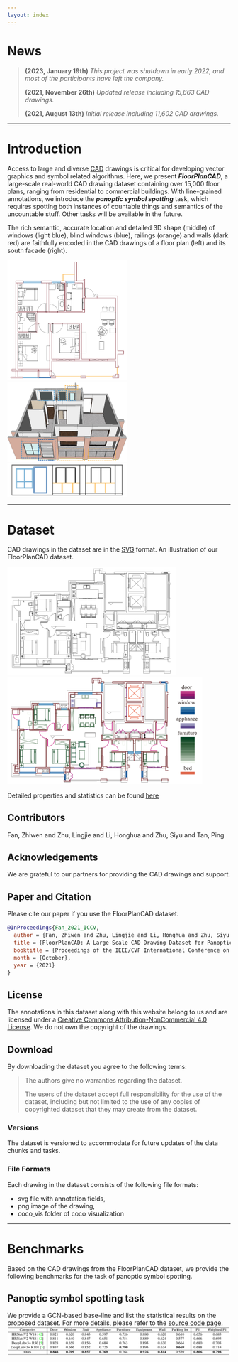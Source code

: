```yaml
---
layout: index
---
```


# News

> **(2023, January 19th)** *This project was shutdown in early 2022, and most of the participants have left the company.*
>
> **(2021, November 26th)** *Updated release including 15,663 CAD drawings.*
>
> **(2021, August 13th)** *Initial release including 11,602 CAD drawings.*

---

# Introduction

Access to large and diverse [CAD](https://en.wikipedia.org/wiki/Computer-aided_design) drawings is critical for developing vector graphics and symbol related algorithms.
Here, we present ***FloorPlanCAD***, a large-scale real-world CAD drawing dataset containing over 15,000 floor plans, ranging from residential to commercial buildings.
With line-grained annotations, we introduce the ***panoptic symbol spotting*** task, which requires spotting both instances of countable things and semantics of the uncountable stuff.
Other tasks will be available in the future.

The rich semantic, accurate location and detailed 3D shape (middle) of windows (light blue), blind windows (blue),
railings (orange) and walls (dark red) are faithfully encoded in the CAD drawings of a floor plan (left) and its south facade (right).

<img src="./images/teaser01.svg" width="270" />
<img src="./images/teaser04.svg" width="270" />
<img src="./images/teaser03.svg" width="270" />

---

# Dataset

CAD drawings in the dataset are in the [SVG](https://en.wikipedia.org/wiki/Scalable_Vector_Graphics) format.
An illustration of our FloorPlanCAD dataset.

<img src="./images/dataset00.svg" width="380" />
<img src="./images/dataset01.svg" width="440" />

Detailed properties and statistics can be found [here](./classes-page.html)

## Contributors

Fan, Zhiwen and Zhu, Lingjie and Li, Honghua and Zhu, Siyu and Tan, Ping

## Acknowledgements

We are grateful to our partners for providing the CAD drawings and support.

## Paper and Citation

Please cite our paper if you use the FloorPlanCAD dataset.

```bibtex
@InProceedings{Fan_2021_ICCV,
  author = {Fan, Zhiwen and Zhu, Lingjie and Li, Honghua and Zhu, Siyu and Tan, Ping},
  title = {FloorPlanCAD: A Large-Scale CAD Drawing Dataset for Panoptic Symbol},
  booktitle = {Proceedings of the IEEE/CVF International Conference on Computer Vision (ICCV)},
  month = {October},
  year = {2021}
}
```

## License

The annotations in this dataset along with this website belong to us and are licensed under a [Creative Commons Attribution-NonCommercial 4.0 License](https://creativecommons.org/licenses/by-nc/4.0/legalcode).
We do not own the copyright of the drawings.

## Download

By downloading the dataset you agree to the following terms:

> The authors give no warranties regarding the dataset.
>
> The users of the dataset accept full responsibility for the use of the dataset, including but not limited to the use of any copies of copyrighted dataset that they may create from the dataset.

### Versions

The dataset is versioned to accommodate for future updates of the data chunks and tasks.

### File Formats

Each drawing in the dataset consists of the following file formats:
- svg file with annotation fields,
- png image of the drawing,
- coco_vis folder of coco visualization

---

# Benchmarks

Based on the CAD drawings from the FloorPlanCAD dataset, we provide the following benchmarks for the task of panoptic symbol spotting.

## Panoptic symbol spotting task

We provide a GCN-based base-line and list the statistical results on the proposed dataset.
For more details, please refer to the [source code page](https://github.com/aliyun).
![](./images/pancadnet.png)
